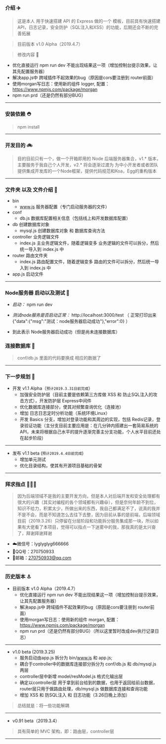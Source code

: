 ### 介绍  ✈️

> 这是本人 用于快速搭建 API 的 Express 做的一个 模板，目前具有快速搭建API，日志记录，安全防护（SQL注入和XSS）的功能，后期还会不断的完善拓展

> 目前版本 v1.0 Alpha（2019.4.7）

> 修改内容 🍞

- 优化直接运行 npm run dev 不能出现结果这一项（增加控制台提示效果，让其先配置服务器）
- 解决app.js中 跨域插件不起效果的bug（原因是cors要注册到 router前面）
- 使用morgan写日志：使用新的组件 logger, 配置：https://www.npmjs.com/package/morgan
- npm run prd（还是仍然有部分BUG）

---
### 安装依赖  ⛑

> npm install

---
### 开发目的  🚲

> 目的目前只有一个，做一个开箱即用的 Node 后端服务器集合，v1.* 版本，主要服务于我自己个人开发，v2.* 将会逐渐过渡为 为中小开发者或者团队提供集成开发库的一个Node框架，提供代码规范和Koa，Egg的重构版本

---
### 文件夹 以及 文件介绍  🦀

- bin
  - www.js 服务器配置（专门启动服务器的文件）
- conf
  - db.js 数据库配置相关信息（包括线上和开发数据库配置）
- db 创建数据库对象
  - mysql.js 创建数据库对象 和 数据库查询方法
- controller 业务逻辑文件
  - index.js 主业务逻辑文件，随着逻辑变多 业务逻辑的文件可以拆分，然后统一导入到 index.js 中
- router 路由文件夹
  - index.js 路由配置文件，随着逻辑变多 路由的文件可以拆分，然后统一导入到 index.js 中
- app.js 启动文件

---
### Node服务器 启动以及测试 🐠

- *启动：* npm run dev
- *测试node服务是否启动正常：* http://localhost:3000/test （ 正常打印出来 {"data":{"msg":"测试：node服务器启动成功"},"error":0} ）

- 到此表示 Node服务器启动成功（但是尚未连接数据库）


### 连接数据库 🌲

> conf/db.js 里面的代码要换成 相应的数据了

---
### 下一步规划 📒

- 开发 v1.1 Alpha（`预计2019.3.31日前完成`）
  - 加强安全防护层（目前主要是依赖第三方库做 XSS 和 防止SQL注入的攻击方式），开发防护层 Express中间件
  - 优化数据库连接部分，使其对频繁查询优化（连接池）
  - 增加 日志日志定时分析功能（系统环境Linux）
  - 开发 Basics 分支，增加对登录功能和其周边的实现，包括 Redis记录，登录验证功能（主分支目前主要应用是：在几分钟内搭建出一套简易系统的API，未来将根据自己水平的提升逐渐完善主分支功能，个人水平目前还处在起步阶段）

---

- 发布 v1.1 beta (`预计2019.4.4日前完成`)
  - 增加单元测试
  - 优化目录结构，使其有开源项目基础的骨架 


---
### 拜求指点  🚄🚄🚄

> 因为后端领域不是我的主要开发方向，但是本人对后端开发和安全处理都有很大的兴趣（其实对编程的各个领域都有兴趣😆），但是奈何年龄不到位，知识不给力，积累太少，所做出来的东西，我自己都满足不了，说真的我并不是不会，而是不知道怎么去往下去整，因为目前从事的是前端，后端领域目前（2019.3.26）只停留在分层阶段和功能拆分服务集成那一块，所以如果有大佬看了本项目，觉得可以指点一下迷雾中的我，那我真的是太兴奋了，拜谢拜谢拜谢

- ☁️微信号：lyglyglyg666666
- 🎈QQ号：270750933
- 📮邮箱：270750933@qq.com

---
### 历史版本  ⚓️

- 目前版本 v1.0 Alpha（2019.4.7）
  - 优化直接运行 npm run dev 不能出现结果这一项（增加控制台提示效果，让其先配置服务器）
  - 解决app.js中 跨域插件不起效果的bug（原因是cors要注册到 router前面）
  - 使用morgan写日志：使用新的组件 morgan, 配置：https://www.npmjs.com/package/morgan
  - npm run prd（还是仍然有部分BUG）（所以这里暂时改成dev执行记录日志）

---

- v1.0 beta (2019.3.25)
  - 服务启动由app.js 拆分为 bin/www.js 和 app.js;
  - 耦合于controller中的数据库连接部分拆分为 conf/db.js 和 db/mysql.js 两层
  - controller层中新增 model/resModel.js 格式化输出层
  - 确定以controller层 用于拿到前台给到的数据，也用于返回给前台数据，router层只用于做路由处理，db/mysql.js 做数据库连接和查询功能
  - 增加 XSS 和 防SQL注入 和 日志功能（3.26日晚上添加）

> 总结就是：将一些功能解耦

---
- v0.91 beta（2019.3.4）

> 具有简单的 MVC 架构，即：路由层，controller层

---


